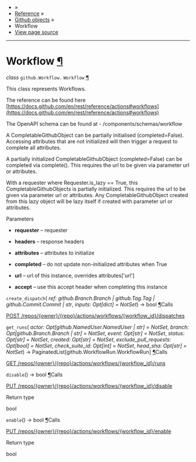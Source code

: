 - »
- [Reference](https://pygithub.readthedocs.io/en/stable/reference.html) »
- [Github objects](https://pygithub.readthedocs.io/en/stable/github_objects.html) »
- Workflow
- [View page source](https://pygithub.readthedocs.io/en/stable/_sources/github_objects/Workflow.rst.txt)

* * *

# Workflow [¶](https://pygithub.readthedocs.io/en/stable/github_objects/Workflow.html\#workflow "Permalink to this headline")

_class_ `github.Workflow.` `Workflow` [¶](https://pygithub.readthedocs.io/en/stable/github_objects/Workflow.html#github.Workflow.Workflow "Permalink to this definition")

This class represents Workflows.

The reference can be found here
[https://docs.github.com/en/rest/reference/actions#workflows](https://docs.github.com/en/rest/reference/actions#workflows)

The OpenAPI schema can be found at
\- /components/schemas/workflow

A CompletableGithubObject can be partially initialised (completed=False). Accessing attributes that are not
initialized will then trigger a request to complete all attributes.

A partially initialized CompletableGithubObject (completed=False) can be completed
via complete(). This requires the url to be given via parameter url or attributes.

With a requester where Requester.is\_lazy == True, this CompletableGithubObjects is
partially initialized. This requires the url to be given via parameter url or attributes.
Any CompletableGithubObject created from this lazy object will be lazy itself if created with
parameter url or attributes.

Parameters

- **requester** – requester

- **headers** – response headers

- **attributes** – attributes to initialize

- **completed** – do not update non-initialized attributes when True

- **url** – url of this instance, overrides attributes\['url'\]

- **accept** – use this accept header when completing this instance


`create_dispatch`( _ref: github.Branch.Branch \| github.Tag.Tag \| github.Commit.Commit \| str_, _inputs: Opt\[dict\] = NotSet_) → bool [¶](https://pygithub.readthedocs.io/en/stable/github_objects/Workflow.html#github.Workflow.Workflow.create_dispatch "Permalink to this definition")Calls

[POST /repos/{owner}/{repo}/actions/workflows/{workflow\_id}/dispatches](https://docs.github.com/en/rest/reference/actions#create-a-workflow-dispatch-event)

`get_runs`( _actor: Opt\[github.NamedUser.NamedUser \| str\] = NotSet_, _branch: Opt\[github.Branch.Branch \| str\] = NotSet_, _event: Opt\[str\] = NotSet_, _status: Opt\[str\] = NotSet_, _created: Opt\[str\] = NotSet_, _exclude\_pull\_requests: Opt\[bool\] = NotSet_, _check\_suite\_id: Opt\[int\] = NotSet_, _head\_sha: Opt\[str\] = NotSet_) → PaginatedList\[github.WorkflowRun.WorkflowRun\] [¶](https://pygithub.readthedocs.io/en/stable/github_objects/Workflow.html#github.Workflow.Workflow.get_runs "Permalink to this definition")Calls

[GET /repos/{owner}/{repo}/actions/workflows/{workflow\_id}/runs](https://docs.github.com/en/rest/actions/workflow-runs?apiVersion=2022-11-28#list-workflow-runs-for-a-workflow)

`disable`() → bool [¶](https://pygithub.readthedocs.io/en/stable/github_objects/Workflow.html#github.Workflow.Workflow.disable "Permalink to this definition")Calls

[PUT /repos/{owner}/{repo}/actions/workflows/{workflow\_id}/disable](https://docs.github.com/en/rest/actions/workflows?apiVersion=2022-11-28#disable-a-workflow)

Return type

bool

`enable`() → bool [¶](https://pygithub.readthedocs.io/en/stable/github_objects/Workflow.html#github.Workflow.Workflow.enable "Permalink to this definition")Calls

[PUT /repos/{owner}/{repo}/actions/workflows/{workflow\_id}/enable](https://docs.github.com/en/rest/actions/workflows?apiVersion=2022-11-28#enable-a-workflow)

Return type

bool